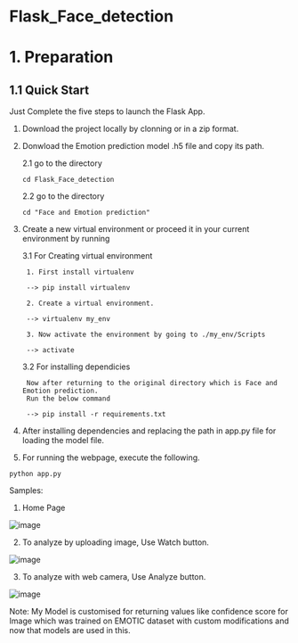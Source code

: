 # Flask_Face_detection

# 1. Preparation

## 1.1 Quick Start

Just Complete the five steps to launch the Flask App.

1. Download the project locally by clonning or in a zip format.

2. Donwload the Emotion prediction model .h5 file and copy its path.
    
    2.1 go to the directory
    ```
    cd Flask_Face_detection
    ```
    
    2.2 go to the directory
    ```
    cd "Face and Emotion prediction"
    ```

3. Create a new virtual environment or proceed it in your current environment by running 

    3.1 For Creating virtual environment
        
        1. First install virtualenv
        
        --> pip install virtualenv
        
        2. Create a virtual environment.
        
        --> virtualenv my_env
        
        3. Now activate the environment by going to ./my_env/Scripts
 
        --> activate
    
    3.2 For installing dependicies
        
        Now after returning to the original directory which is Face and Emotion prediction.
        Run the below command
        
        --> pip install -r requirements.txt
        
4. After installing dependencies and replacing the path in app.py file for loading the model file.

5. For running the webpage, execute the following.

```
python app.py

```
Samples:
1. Home Page

![image](https://user-images.githubusercontent.com/65113086/234911465-24dacaea-2f10-4bdf-8723-b71610a7fabe.png)

2. To analyze by uploading image, Use Watch button.

![image](https://user-images.githubusercontent.com/65113086/234912106-1236f4fa-1e1b-48a6-9ac4-efeae54b6c32.png)

3. To analyze with web camera, Use Analyze button.

![image](https://user-images.githubusercontent.com/65113086/234914457-c1b12fe8-77ec-48cb-83ff-b968452eee68.png)

Note:
My Model is customised for returning values like confidence score for Image which was trained on EMOTIC dataset with custom modifications and now that models are used in this.

